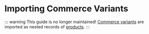 # Importing Commerce Variants

::: warning
This guide is no longer maintained! [Commerce variants](https://craftcms.com/docs/commerce/5.x/system/products-variants.html) are imported as nested records of [products](importing-commerce-products.md).
:::
